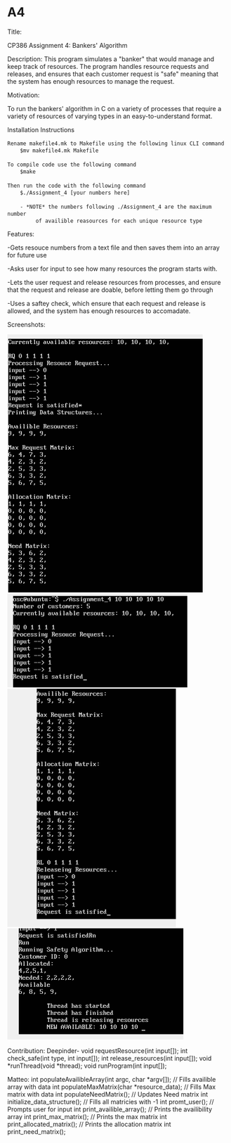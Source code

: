 # A4
Title:

CP386 Assignment 4: Bankers' Algorithm

Description:
This program simulates a "banker" that would manage and keep track of resources. The program handles resource requests and releases, and ensures that each customer request is "safe" meaning that the system has enough resources to manage the request.

Motivation:

To run the bankers' algorithm in C on a variety of processes that require a variety of resources of varying types in an easy-to-understand format.


Installation Instructions

	Rename makefile4.mk to Makefile using the following linux CLI command
		$mv makefile4.mk Makefile 

	To compile code use the following command
		$make

	Then run the code with the following command
		$./Assignment_4 [your numbers here]

		- *NOTE* the numbers following ./Assignment_4 are the maximum number
			 of availible reasources for each unique resource type
Features:

-Gets resouce numbers from a text file and then saves them into an array for future use 

-Asks user for input to see how many resources the program starts with.

-Lets the user request and release resources from processes, and ensure that the request and release are doable, before letting them go through

-Uses a saftey check, which ensure that each request and release is allowed, and the system has enough resources to accomadate.


Screenshots:



![Image 1](https://github.com/sidh4550/A4/blob/master/1.PNG)
![Image 2](https://github.com/sidh4550/A4/blob/master/2.PNG)
![Image 3](https://github.com/sidh4550/A4/blob/master/3.PNG)
![Image 4](https://github.com/sidh4550/A4/blob/master/4.PNG)


Contribution:
Deepinder- 
	void requestResource(int input[]);
	int check_safe(int type, int input[]);
	int release_resources(int input[]);
	void *runThread(void *thread);
	void runProgram(int input[]);
	
Matteo:
int populateAvailibleArray(int argc, char *argv[]);	// Fills availible array with data
	int populateMaxMatrix(char *resource_data); 		// Fills Max matrix with data
	int populateNeedMatrix();							// Updates Need matrix
	int initialize_data_structure();					// Fills all matricies with -1
	int promt_user();									// Prompts user for input
	int print_availible_array();						// Prints the availibility array
	int print_max_matrix();								// Prints the max matrix
	int print_allocated_matrix();						// Prints the allocation matrix
	int print_need_matrix();	
	
